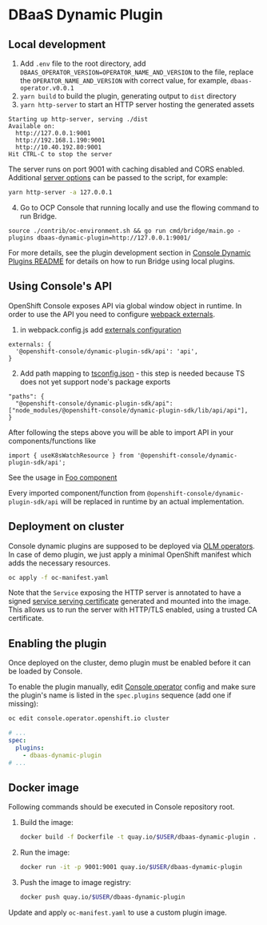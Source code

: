# DBaaS Dynamic Plugin

## Local development

1. Add `.env` file to the root directory, add `DBAAS_OPERATOR_VERSION=OPERATOR_NAME_AND_VERSION` to the file, replace the `OPERATOR_NAME_AND_VERSION` with correct value, for example, `dbaas-operator.v0.0.1`
2. `yarn build` to build the plugin, generating output to `dist` directory
3. `yarn http-server` to start an HTTP server hosting the generated assets

```
Starting up http-server, serving ./dist
Available on:
  http://127.0.0.1:9001
  http://192.168.1.190:9001
  http://10.40.192.80:9001
Hit CTRL-C to stop the server
```

The server runs on port 9001 with caching disabled and CORS enabled. Additional
[server options](https://github.com/http-party/http-server#available-options) can be passed to
the script, for example:

```sh
yarn http-server -a 127.0.0.1
```
4. Go to OCP Console that running locally and use the flowing command to run Bridge.

```
source ./contrib/oc-environment.sh && go run cmd/bridge/main.go -plugins dbaas-dynamic-plugin=http://127.0.0.1:9001/
```

For more details, see the plugin development section in
[Console Dynamic Plugins README](https://github.com/openshift/console/tree/master/frontend/packages/console-dynamic-plugin-sdk/README.md) for details
on how to run Bridge using local plugins.

## Using Console's API
OpenShift Console exposes API via global window object in runtime. In order to use the API you need to configure [webpack externals](https://webpack.js.org/configuration/externals).

1. in webpack.config.js add [externals configuration](https://github.com/rawagner/console-dynamic-foo/blob/wp_externals/webpack.config.ts#L40-L42)
```
externals: {
  '@openshift-console/dynamic-plugin-sdk/api': 'api',
}
```
2. Add path mapping to [tsconfig.json](https://github.com/rawagner/console-dynamic-foo/blob/wp_externals/tsconfig.json#L11-L14) - this step is needed because TS does not yet support node's package exports
```
"paths": {
  "@openshift-console/dynamic-plugin-sdk/api": ["node_modules/@openshift-console/dynamic-plugin-sdk/lib/api/api"],
}
```

After following the steps above you will be able to import API in your components/functions like

```
import { useK8sWatchResource } from '@openshift-console/dynamic-plugin-sdk/api';
```
See the usage in [Foo component](https://github.com/rawagner/console-dynamic-foo/blob/wp_externals/src/components/Foo.tsx)

Every imported component/function from `@openshift-console/dynamic-plugin-sdk/api` will be replaced in runtime by an actual implementation.



## Deployment on cluster

Console dynamic plugins are supposed to be deployed via [OLM operators](https://github.com/operator-framework).
In case of demo plugin, we just apply a minimal OpenShift manifest which adds the necessary resources.

```sh
oc apply -f oc-manifest.yaml
```

Note that the `Service` exposing the HTTP server is annotated to have a signed
[service serving certificate](https://docs.openshift.com/container-platform/4.6/security/certificates/service-serving-certificate.html)
generated and mounted into the image. This allows us to run the server with HTTP/TLS enabled, using
a trusted CA certificate.

## Enabling the plugin

Once deployed on the cluster, demo plugin must be enabled before it can be loaded by Console.

To enable the plugin manually, edit [Console operator](https://github.com/openshift/console-operator)
config and make sure the plugin's name is listed in the `spec.plugins` sequence (add one if missing):

```sh
oc edit console.operator.openshift.io cluster
```

```yaml
# ...
spec:
  plugins:
    - dbaas-dynamic-plugin
# ...
```

## Docker image

Following commands should be executed in Console repository root.

1. Build the image:
   ```sh
   docker build -f Dockerfile -t quay.io/$USER/dbaas-dynamic-plugin .
   ```
2. Run the image:
   ```sh
   docker run -it -p 9001:9001 quay.io/$USER/dbaas-dynamic-plugin
   ```
3. Push the image to image registry:
   ```sh
   docker push quay.io/$USER/dbaas-dynamic-plugin
   ```

Update and apply `oc-manifest.yaml` to use a custom plugin image.
